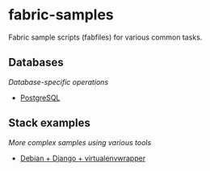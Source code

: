 # fabric-samples
Fabric sample scripts (fabfiles) for various common tasks.


## Databases

*Database-specific operations*

- [PostgreSQL](db/postgres.py)


## Stack examples

*More complex samples using various tools*

- [Debian + Django + virtualenvwrapper](deploy/deb_dja_vew.py)
